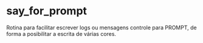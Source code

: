 # say_for_prompt
Rotina para facilitar escrever logs ou mensagens controle para PROMPT, de forma a posibilitar a escrita de várias cores.

